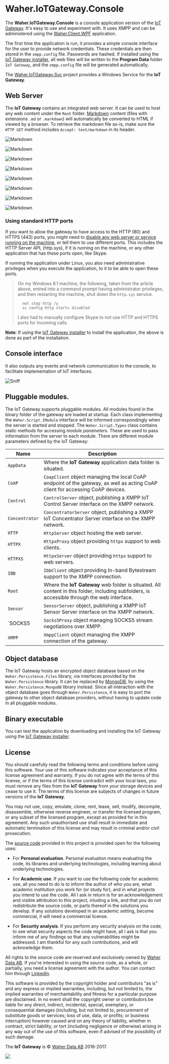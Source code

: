 # Waher.IoTGateway.Console

The **Waher.IoTGateway.Console** is a console application version of the [IoT Gateway](../Waher.IoTGateway). 
It's easy to use and experiment with. It uses XMPP and can be administered using the 
[Waher.Client.WPF](../Clients/Waher.Client.WPF) application.

The first time the application is run, it provides a simple console interface for the user to provide network 
credentials. These credentials are then stored in the `xmpp.config` file. Passwords are hashed. If installed using
the [IoT Gateway installer](../Executables/IoTGatewaySetip.exe), all web files will be written to the **Program Data** 
folder `IoT Gateway`, and the `xmpp.config` file will be generated automatically.

The [Waher.IoTGateway.Svc](../Waher.IoTGateway.Svc) project provides a Windows Service for the **IoT Gateway**.

## Web Server

The **IoT Gateway** contains an integrated web server. It can be used to host any web content under the `Root` folder. 
[Markdown](../Content/Waher.Content.Markdown/README.md) content (files with extensions `.md` or `.markdown`) will 
automatically be converted to HTML if viewed by a browser. To retrieve the markdown file as-is, make sure the `HTTP GET` method includes 
`Accept: text/markdown` in its header.

![Markdown](../Images/Waher.IoTGateway.8.png)

![Markdown](../Images/Waher.IoTGateway.1.png)

![Markdown](../Images/Waher.IoTGateway.2.png)

![Markdown](../Images/Waher.IoTGateway.3.png)

![Markdown](../Images/Waher.IoTGateway.4.png)

![Markdown](../Images/Waher.IoTGateway.7.png)

![Markdown](../Images/Waher.IoTGateway.9.png)

![Markdown](../Images/Waher.IoTGateway.5.png)

### Using standard HTTP ports

If you want to allow the gateway to have access to the HTTP (80) and HTTPS (443) ports, you might need to 
[disable any web server or service running on the machine](http://www.devside.net/wamp-server/opening-up-port-80-for-apache-to-use-on-windows),
or tell them to use different ports. This includes the HTTP Server API, (http.sys), if it is running on the machine, or any other application that 
has these ports open, like Skype. 

If running the application under Linux, you also need administrative privileges when you execute the application, to it to be able to open these ports.

>	On my Windows 8.1 machine, the following, taken from the article above, entred into a command prompt having administrator
>	privileges, and then restarting the machine, shut down the `http.sys` service.
>
>		net stop http /y
>		sc config http start= disabled
>
>	I also had to manually configure Skype to not use HTTP and HTTPS ports for incoming calls.

**Note**: If using the [IoT Gateway installer](../Executables/IoTGatewaySetip.exe) to install the application, the
above is done as part of the installation. 

## Console interface

It also outputs any events and network communication to the console, to facilitate implementation of IoT interfaces. 

![Sniff](../Images/Waher.IoTGateway.6.png)

## Pluggable modules.

The IoT Gateway supports pluggable modules. All modules found in the binary folder of the gateway are loaded at startup. Each class 
implementing the `Waher.Script.IModule` interface will be informed correspondingly when the server is started and stopped. The
`Waher.Script.Types` class contains static methods for accessing *module parameters*. These are used to pass information from the server
to each module. There are different module parameters defined by the IoT Gateway:

| Name           | Description |
|----------------|-------------|
| `AppData`      | Where the **IoT Gateway** application data folder is situated. |
| `CoAP`         | `CoapClient` object managing the local CoAP endpoint of the gateway, as well as acting CoAP client for accessing CoAP devices. |
| `Control`      | `ControlServer` object, publishing a XMPP IoT Control Server interface on the XMPP network. |
| `Concentrator` | `ConcentratorServer` object, publishing a XMPP IoT Concentrator Server interface on the XMPP network. |
| `HTTP`         | `HttpServer` object hosting the web server. |
| `HTTPX`        | `HttpxProxy` object providing `httpx` support to web clients. |
| `HTTPXS`       | `HttpxServer` object providing `httpx` support to web servers. |
| `IBB`          | `IbbClient` object providing In-band Bytestream support to the XMPP connection. |
| `Root`         | Where the **IoT Gateway** web folder is situated. All content in this folder, including subfolders, is accessible through the web interface. |
| `Sensor`       | `SensorServer` object, publishing a XMPP IoT Sensor Server interface on the XMPP network. |
| `SOCKS5        | `Socks5Proxy` object managing SOCKS5 stream negotiations over XMPP. |
| `XMPP`         | `XmppClient` object managing the XMPP connection of the gateway. |

## Object database

The IoT Gateway hosts an encrypted object database based on the `Waher.Persistence.Files` library, via interfaces provided by the
`Waher.Persistence` library. It can be replaced by [MongoDB](https://www.mongodb.com/download-center), by using the `Waher.Persistence.MongoDB`
library instead. Since all interaction with the object database goes through `Waher.Persistence`, it is easy to port the gateway to other object 
database providers, without having to update code in all pluggable modules.

## Binary executable

You can test the application by downloading and installing the IoT Gateway using the [IoT Gateway installer](../Executables/IoTGatewaySetup.exe).

## License

You should carefully read the following terms and conditions before using this software. Your use of this software indicates
your acceptance of this license agreement and warranty. If you do not agree with the terms of this license, or if the terms of this
license contradict with your local laws, you must remove any files from the **IoT Gateway** from your storage devices and cease to use it. 
The terms of this license are subjects of changes in future versions of the **IoT Gateway**.

You may not use, copy, emulate, clone, rent, lease, sell, modify, decompile, disassemble, otherwise reverse engineer, or transfer the
licensed program, or any subset of the licensed program, except as provided for in this agreement.  Any such unauthorised use shall
result in immediate and automatic termination of this license and may result in criminal and/or civil prosecution.

The [source code](https://github.com/PeterWaher/IoTGateway) provided in this project is provided open for the following uses:

* For **Personal evaluation**. Personal evaluation means evaluating the code, its libraries and underlying technologies, including learning 
	about underlying technologies.

* For **Academic use**. If you want to use the following code for academic use, all you need to do is to inform the author of who you are, what 
	academic institution you work for (or study for), and in what projects you intend to use the code. All I ask in return is for an 
	acknowledgement and visible attribution to this project, inluding a link, and that you do not redistribute the source code, or parts thereof 
	in the solutions you develop. If any solutions developed in an academic setting, become commercial, it will need a commercial license.

* For **Security analysis**. If you perform any security analysis on the code, to see what security aspects the code might have,
	all I ask is that you inform me of any findings so that any vulnerabilities might be addressed. I am thankful for any such contributions,
	and will acknowledge them.

All rights to the source code are reserved and exclusively owned by [Waher Data AB](http://waher.se/). If you're interested in using the 
source code, as a whole, or partially, you need a license agreement with the author. You can contact him through [LinkedIn](http://waher.se/).

This software is provided by the copyright holder and contributors "as is" and any express or implied warranties, including, but not limited to, 
the implied warranties of merchantability and fitness for a particular purpose are disclaimed. In no event shall the copyright owner or contributors 
be liable for any direct, indirect, incidental, special, exemplary, or consequential damages (including, but not limited to, procurement of substitute 
goods or services; loss of use, data, or profits; or business interruption) however caused and on any theory of liability, whether in contract, strict 
liability, or tort (including negligence or otherwise) arising in any way out of the use of this software, even if advised of the possibility of such 
damage.

The **IoT Gateway** is &copy; [Waher Data AB](http://waher.se/) 2016-2017.
 
[![](../Images/logo-Futura-300x58.png)](http://waher.se/)
